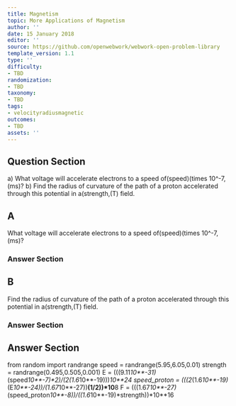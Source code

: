```yaml
---
title: Magnetism
topic: More Applications of Magnetism
author: ''
date: 15 January 2018
editor: ''
source: https://github.com/openwebwork/webwork-open-problem-library
template_version: 1.1
type: ''
difficulty:
- TBD
randomization:
- TBD
taxonomy:
- TBD
tags:
- velocityradiusmagnetic
outcomes:
- TBD
assets: ''
---
```


## Question Section 

a) What voltage will accelerate electrons to a speed of(speed)(times 10^-7,(ms)?
b) Find the radius of curvature of the path of a proton accelerated through this potential in a(strength,(T) field.

## A
What voltage will accelerate electrons to a speed of(speed)(times 10^-7,(ms)?
### Answer Section
## B
Find the radius of curvature of the path of a proton accelerated through this potential in a(strength,(T) field.
### Answer Section


## Answer Section

from random import randrange
speed = randrange(5.95,6.05,0.01)
strength = randrange(0.495,0.505,0.001)
E = (((9.11*10**-31)*(speed*10**-7)**2)/(2*(1.6*10**-19)))*10**24
speed_proton = (((2*(1.6*10**-19)*(E*10**-24))/(1.67*10**-27))**(1/2))*10**8
F = (((1.67*10**-27)*(speed_proton*10**-8))/((1.6*10**-19)*strength))*10**16
